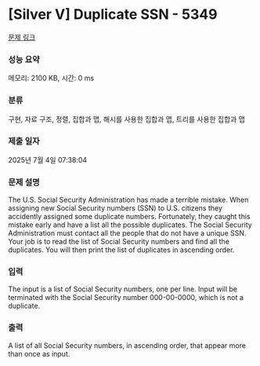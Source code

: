 # [Silver V] Duplicate SSN - 5349 

[문제 링크](https://www.acmicpc.net/problem/5349) 

### 성능 요약

메모리: 2100 KB, 시간: 0 ms

### 분류

구현, 자료 구조, 정렬, 집합과 맵, 해시를 사용한 집합과 맵, 트리를 사용한 집합과 맵

### 제출 일자

2025년 7월 4일 07:38:04

### 문제 설명

<p>The U.S. Social Security Administration has made a terrible mistake. When assigning new Social Security numbers (SSN) to U.S. citizens they accidently assigned some duplicate numbers. Fortunately, they caught this mistake early and have a list all the possible duplicates. The Social Security Administration must contact all the people that do not have a unique SSN. Your job is to read the list of Social Security numbers and find all the duplicates. You will then print the list of duplicates in ascending order.</p>

### 입력 

 <p>The input is a list of Social Security numbers, one per line. Input will be terminated with the Social Security number 000-00-0000, which is not a duplicate.</p>

### 출력 

 <p>A list of all Social Security numbers, in ascending order, that appear more than once as input.</p>

